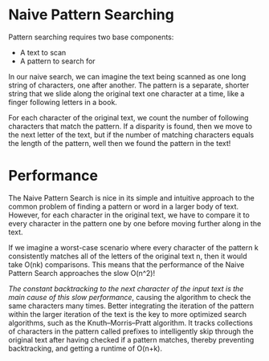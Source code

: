 # Naive Pattern Searching
Pattern searching requires two base components:

- A text to scan
- A pattern to search for

In our naive search, we can imagine the text being scanned as one long string
of characters, one after another. The pattern is a separate, shorter string 
that we slide along the original text one character at a time, like a finger
following letters in a book.

For each character of the original text, we count the number of following 
characters that match the pattern. If a disparity is found, then we move to 
the next letter of the text, but if the number of matching characters equals
the length of the pattern, well then we found the pattern in the text!

# Performance

The Naive Pattern Search is nice in its simple and intuitive approach to the
common problem of finding a pattern or word in a larger body of text. 
However, for each character in the original text, we have to compare it to
every character in the pattern one by one before moving further along in the
text.

If we imagine a worst-case scenario where every character of the pattern k 
consistently matches all of the letters of the original text n, then it 
would take O(nk) comparisons. This means that the performance of the Naive 
Pattern Search approaches the slow O(n^2)!

*The constant backtracking to the next character of the input text is the 
main cause of this slow performance*, causing the algorithm to check the 
same characters many times. Better integrating the iteration of the pattern 
within the larger iteration of the text is the key to more optimized search 
algorithms, such as the Knuth–Morris–Pratt algorithm. It tracks collections 
of characters in the pattern called prefixes to intelligently skip through 
the original text after having checked if a pattern matches, thereby 
preventing backtracking, and getting a runtime of O(n+k).